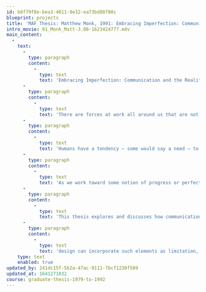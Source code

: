 ```yaml
---
id: b8f79f8e-bea3-4011-9e32-ea73bd80780c
blueprint: projects
title: 'MAF Thesis: Matthew Monk, 1991: Embracing Imperfection: Communication and the Realities of Our Material Universe.'
intro_movie: 91_Monk_Matt-3.00-1623424777.m4v
main_content:
  -
    text:
      -
        type: paragraph
        content:
          -
            type: text
            text: 'Embracing Imperfection: Communication and the Realities of Our Material Universe.'
      -
        type: paragraph
        content:
          -
            type: text
            text: 'There are forces at work all around us that are not typically thought of as “positive” or “progressive”— forces such as accident, arbitrariness, chance, imperfection, chaos, entropy, and decay. Although many consider such forces to be degenera-tive or negative, this thesis takes the stand that communication can harness the power of these enduring forces to work with them rather than against them.'
      -
        type: paragraph
        content:
          -
            type: text
            text: 'Humans have a tendency — some would say a need — to find or impose order on the world. '
      -
        type: paragraph
        content:
          -
            type: text
            text: 'As we work toward some notion of progress or perfection, we perceive these “negative” forces as the enemy. Often, we strive to overcome them or to transcend their effects, or we just ignore them. But the physical, material universe is governed by specific laws that are ceaselessly enforced. As long as the universe exists as we know it, somehow we will have to coexist with these forces, including not only the “positive” forces, but their “negative” counterparts as well.'
      -
        type: paragraph
        content:
          -
            type: text
            text: 'This thesis explores and discusses how communication and '
      -
        type: paragraph
        content:
          -
            type: text
            text: 'design can incorporate such elements as limitation, distortion, appropriation, accident, arbitrariness, entropy, chaos, fragmentation, simultaneity and decay to express the world of which it is an integral part. If communication is going to exist within and communicate about this imperfect world, then it can benefit from understanding and working together with these powerful, inevitable forces.'
    type: text
    enabled: true
updated_by: 241dc15f-5b2a-47ac-9111-7bcf1230f589
updated_at: 1641271032
course: graduate-thesis-1979-to-1992
---
```

